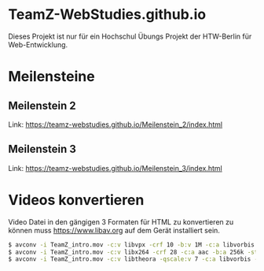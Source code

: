 # TeamZ-WebStudies.github.io

Dieses Projekt ist nur für ein Hochschul Übungs Projekt der HTW-Berlin für Web-Entwicklung.

# Meilensteine

## Meilenstein 2

Link: https://teamz-webstudies.github.io/Meilenstein_2/index.html

## Meilenstein 3

Link: https://teamz-webstudies.github.io/Meilenstein_3/index.html

# Videos konvertieren

Video Datei in den gängigen 3 Formaten für HTML zu konvertieren zu
können muss https://www.libav.org auf dem Gerät installiert sein.

```bash
$ avconv -i TeamZ_intro.mov -c:v libvpx -crf 10 -b:v 1M -c:a libvorbis -qscale:a 7 teamZ_intro.webm
$ avconv -i TeamZ_intro.mov -c:v libx264 -crf 28 -c:a aac -b:a 256k -strict experimental teamZ_intro.mp4
$ avconv -i TeamZ_intro.mov -c:v libtheora -qscale:v 7 -c:a libvorbis -qscale:a 7 TeamZ_intro.ogv
```
